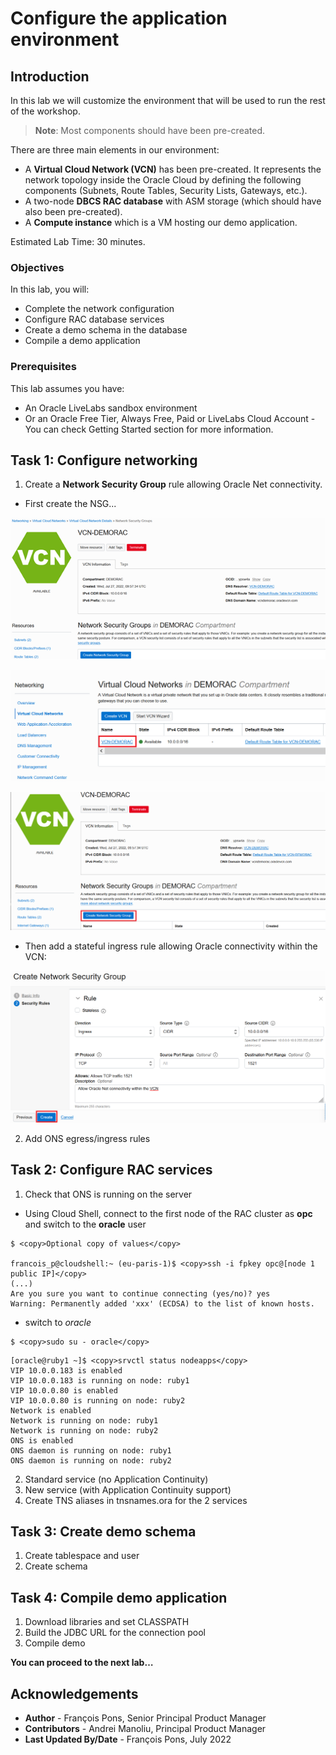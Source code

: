 # Configure the application environment

## Introduction

In this lab we will customize the environment that will be used to run the rest of the workshop.

> **Note**: Most components should have been pre-created.

There are three main elements in our environment:

* A **Virtual Cloud Network (VCN)** has been pre-created. It represents the network topology inside the Oracle Cloud by defining the following components (Subnets, Route Tables, Security Lists, Gateways, etc.).
* A two-node **DBCS RAC database** with ASM storage (which should have also been pre-created).
* A **Compute instance** which is a VM hosting our demo application.

Estimated Lab Time: 30 minutes.


### Objectives

In this lab, you will:

* Complete the network configuration
* Configure RAC database services
* Create a demo schema in the database
* Compile a demo application


### Prerequisites

This lab assumes you have:
* An Oracle LiveLabs sandbox environment
* Or an Oracle Free Tier, Always Free, Paid or LiveLabs Cloud Account - You can check Getting Started section for more information.


## Task 1: Configure networking

1. Create a **Network Security Group** rule allowing Oracle Net connectivity.

* First create the NSG...

![NSGdef1](./images/task1/image100.png " ")

![NSGdef1](./images/task1/image200.png " ")

![NSGdef1](./images/task1/image300.png " ")

* Then add a stateful ingress rule allowing Oracle connectivity within the VCN:

![NSGrule](./images/task1/image400.png)


2. Add ONS egress/ingress rules


## Task 2: Configure RAC services

1. Check that ONS is running on the server

* Using Cloud Shell, connect to the first node of the RAC cluster as **opc** and switch to the **oracle** user

````
$ <copy>Optional copy of values</copy>

francois_p@cloudshell:~ (eu-paris-1)$ <copy>ssh -i fpkey opc@[node 1 public IP]</copy>
(...)
Are you sure you want to continue connecting (yes/no)? yes
Warning: Permanently added 'xxx' (ECDSA) to the list of known hosts.
````

* switch to *oracle*
````
$ <copy>sudo su - oracle</copy>
````

````
[oracle@ruby1 ~]$ <copy>srvctl status nodeapps</copy>
VIP 10.0.0.183 is enabled
VIP 10.0.0.183 is running on node: ruby1
VIP 10.0.0.80 is enabled
VIP 10.0.0.80 is running on node: ruby2
Network is enabled
Network is running on node: ruby1
Network is running on node: ruby2
ONS is enabled
ONS daemon is running on node: ruby1
ONS daemon is running on node: ruby2
````


2. Standard service (no Application Continuity)
3. New service (with Application Continuity support)
4. Create TNS aliases in tnsnames.ora for the 2 services


## Task 3: Create demo schema

1. Create tablespace and user
2. Create  schema


## Task 4: Compile demo application

1. Download libraries and set CLASSPATH
2. Build the JDBC URL for the connection pool
3. Compile demo


**You can proceed to the next lab…**


## Acknowledgements
* **Author** - François Pons, Senior Principal Product Manager
* **Contributors** - Andrei Manoliu, Principal Product Manager
* **Last Updated By/Date** - François Pons, July 2022
